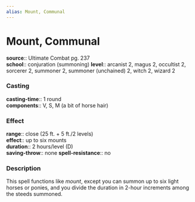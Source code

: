 ```yaml
---
alias: Mount, Communal
---
```


# Mount, Communal 

**source**:: Ultimate Combat pg. 237  
**school**:: conjuration (summoning)
**level**:: arcanist 2, magus 2, occultist 2, sorcerer 2, summoner 2, summoner (unchained) 2, witch 2, wizard 2

### Casting 

**casting-time**:: 1 round  
**components**:: V, S, M (a bit of horse hair)

### Effect 

**range**:: close (25 ft. + 5 ft./2 levels)  
**effect**:: up to six mounts  
**duration**:: 2 hours/level (D)  
**saving-throw**:: none
**spell-resistance**:: no

### Description 

This spell functions like *mount*, except you can summon up to six light horses or ponies, and you divide the duration in 2-hour increments among the steeds summoned.
